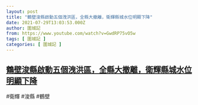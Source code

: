 ```yaml
---
layout: post
title: "鶴壁浚縣啟動五個洩洪區，全縣大撤離，衛輝縣城水位明顯下降"
date: 2021-07-29T13:03:53.000Z
author: 圍城記
from: https://www.youtube.com/watch?v=GwdRP75vO5w
tags: [ 圍城記 ]
categories: [ 圍城記 ]
---
```

<!--1627563833000-->
[鶴壁浚縣啟動五個洩洪區，全縣大撤離，衛輝縣城水位明顯下降](https://www.youtube.com/watch?v=GwdRP75vO5w)
------

<div>
#衛輝 #浚縣 #鶴壁
</div>
